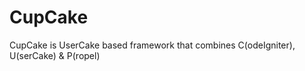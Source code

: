 # CupCake
CupCake is UserCake based framework that combines C(odeIgniter), U(serCake) &amp; P(ropel)
